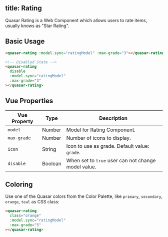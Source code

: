 title: Rating
---
Quasar Rating is a Web Component which allows users to rate items, usually knows as "Star Rating".

<input type="hidden" data-fullpage-demo="form/rating">

## Basic Usage

``` html
<quasar-rating :model.sync="ratingModel" :max-grade="3"></quasar-rating>

<!-- Disabled State -->
<quasar-rating
  disable
  :model.sync="ratingModel"
  :max-grade="3"
></quasar-rating>
```

## Vue Properties

| Vue Property | Type | Description |
| --- | --- | --- |
| `model` | Number | Model for Rating Component. |
| `max-grade` | Number | Number of icons to display. |
| `icon` | String | Icon to use as grade. Default value: `grade`. |
| `disable` | Boolean | When set to `true` user can not change model value. |

## Coloring
Use one of the Quasar colors from the Color Palette, like `primary`, `secondary`, `orange`, `teal` as CSS class:

``` html
<quasar-rating
  class="orange"
  :model.sync="ratingModel"
  :max-grade="5"
></quasar-rating>
```
